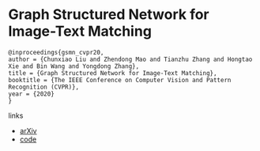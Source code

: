 # Graph Structured Network for Image-Text Matching

```
@inproceedings{gsmn_cvpr20,
author = {Chunxiao Liu and Zhendong Mao and Tianzhu Zhang and Hongtao Xie and Bin Wang and Yongdong Zhang},
title = {Graph Structured Network for Image-Text Matching},
booktitle = {The IEEE Conference on Computer Vision and Pattern Recognition (CVPR)},
year = {2020}
}
```

links
- [arXiv](https://arxiv.org/abs/2004.00277)
- [code](https://github.com/CrossmodalGroup/GSMN)
